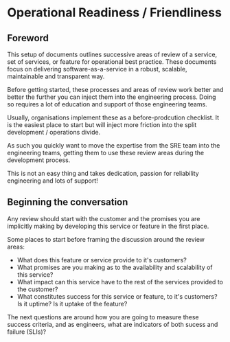 # Operational Readiness / Friendliness

## Foreword

This setup of documents outlines successive areas of review of a service, set of services, or feature for operational
best practice. These documents focus on delivering software-as-a-service in a robust, scalable, maintainable and 
transparent way.

Before getting started, these processes and areas of review work better and better the further you can inject them into
the engineering process. Doing so requires a lot of education and support of those engineering teams.

Usually, organisations implement these as a before-prodcution checklist. It is the easiest place to start but will inject
more friction into the split development / operations divide.

As such you quickly want to move the expertise from the SRE team into the engineering teams, getting them to use these review
areas during the development process. 

This is not an easy thing and takes dedication, passion for reliability engineering and lots of support!

## Beginning the conversation

Any review should start with the customer and the promises you are implicitly making by developing this service or feature in
the first place.

Some places to start before framing the discussion around the review areas:

- What does this feature or service provide to it's customers? 
- What promises are you making as to the availability and scalability of this service?
- What impact can this service have to the rest of the services provided to the customer?
- What constitutes success for this service or feature, to it's customers? Is it uptime? Is it uptake of the feature?

The next questions are around how you are going to measure these success criteria, and as engineers, what are indicators
of both sucess and failure (SLIs)?

